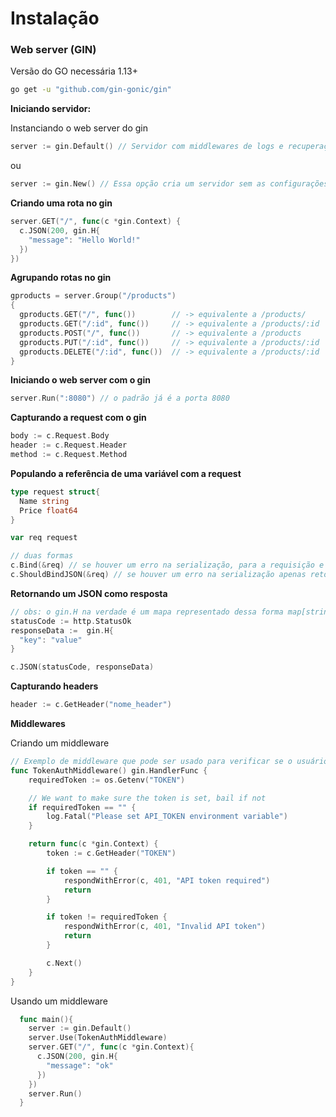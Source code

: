 # Instalação

### Web server (GIN)

Versão do GO necessária 1.13+

```zsh
go get -u "github.com/gin-gonic/gin"
```

**Iniciando servidor:**

Instanciando o web server do gin

```go
server := gin.Default() // Servidor com middlewares de logs e recuperação de panics
```

ou

```go
server := gin.New() // Essa opção cria um servidor sem as configurações padrões do gin 
```

**Criando uma rota no gin**

```go
server.GET("/", func(c *gin.Context) {
  c.JSON(200, gin.H{
    "message": "Hello World!"
  })
})
```

**Agrupando rotas no gin**

```go
gproducts = server.Group("/products")
{
  gproducts.GET("/", func())        // -> equivalente a /products/
  gproducts.GET("/:id", func())     // -> equivalente a /products/:id
  gproducts.POST("/", func())       // -> equivalente a /products
  gproducts.PUT("/:id", func())     // -> equivalente a /products/:id
  gproducts.DELETE("/:id", func())  // -> equivalente a /products/:id
}
```

**Iniciando o web server com o gin**

```go
server.Run(":8080") // o padrão já é a porta 8080
```

**Capturando a request com o gin**

```go
body := c.Request.Body
header := c.Request.Header
method := c.Request.Method
```

**Populando a referência de uma variável com a request**

```go
type request struct{
  Name string
  Price float64
}

var req request

// duas formas
c.Bind(&req) // se houver um erro na serialização, para a requisição e retorna o status 400
c.ShouldBindJSON(&req) // se houver um erro na serialização apenas retorna o erro e nos deixa tratá-lo
```

**Retornando um JSON como resposta**

```go
// obs: o gin.H na verdade é um mapa representado dessa forma map[string]interface{}
statusCode := http.StatusOk
responseData :=  gin.H{
  "key": "value"
}

c.JSON(statusCode, responseData)
```

**Capturando headers**

```go
header := c.GetHeader("nome_header")
```

**Middlewares**

Criando um middleware

```go
// Exemplo de middleware que pode ser usado para verificar se o usuário está mandando um token válido na requisição
func TokenAuthMiddleware() gin.HandlerFunc {
	requiredToken := os.Getenv("TOKEN")

	// We want to make sure the token is set, bail if not
	if requiredToken == "" {
		log.Fatal("Please set API_TOKEN environment variable")
	}

	return func(c *gin.Context) {
		token := c.GetHeader("TOKEN")

		if token == "" {
			respondWithError(c, 401, "API token required")
			return
		}

		if token != requiredToken {
			respondWithError(c, 401, "Invalid API token")
			return
		}

		c.Next()
	}
}
```

Usando um middleware

```go
  func main(){
    server := gin.Default()
    server.Use(TokenAuthMiddleware)
    server.GET("/", func(c *gin.Context){
      c.JSON(200, gin.H{
        "message": "ok"
      })
    })
    server.Run()
  }
```